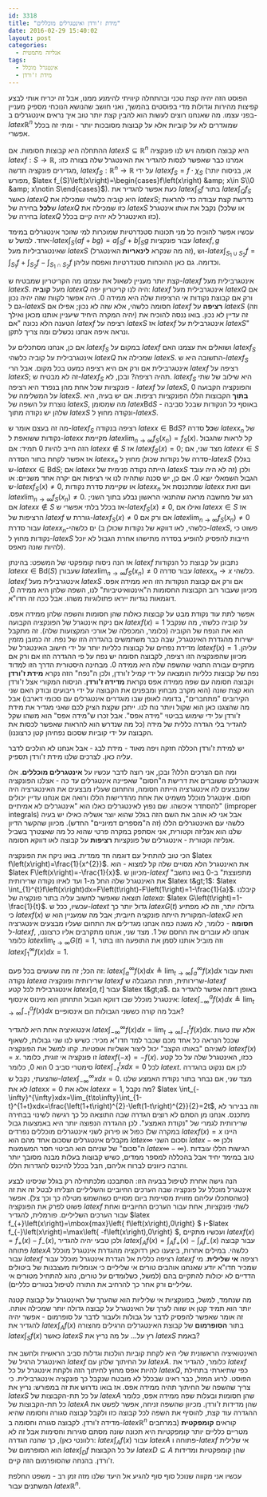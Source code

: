 ```yaml
---
id: 3318
title: "מידת ז'ורדן ואינטגרלים מוכללים"
date: 2016-02-29 15:40:02
layout: post
categories: 
  - אנליזה מתמטית
tags: 
  - אינטגרל מוכלל
  - מידת ז'ורדן
---
```

הפוסט הזה יהיה קצת טכני ובהתחלה קיוויתי להימנע ממנו, אבל זה יכריח אותי לבצע קפיצות מהירות וגדולות מדי בפוסטים בהמשך, ואני חושב שהנושא הנוכחי מספיק מעניין בפני עצמו. מה שאנחנו רוצים לעשות הוא להבין קצת יותר טוב איך נראים אינטגרלים ב-$latex \mathbb{R}^{n}$ שמוגדרים לא על קוביות אלא על קבוצות מסובכות יותר - ומתי זה בכלל אפשרי.

ההתחלה היא קבוצות חסומות. אם $latex S\subseteq\mathbb{R}^{n}$ היא קבוצה חסומה ויש לנו פונקציה $latex f:S\to\mathbb{R}$, אמרנו כבר שאפשר לנסות להגדיר את האינטגרל שלה בצורה כזו: מגדירים פונקציה חדשה, $latex f_{S}:\mathbb{R}^{n}\to\mathbb{R}$ על ידי $latex f_{S}=f\cdot\chi_{S}$ (או, בניסוח יותר מפורש, $latex f_{S}\left(x\right)=\begin{cases}f\left(x\right) &amp; x\in S\\0 &amp; x\notin S\end{cases}$). כעת אפשר להגדיר את $latex \int_{S}f$ בתור $latex \int_{Q}f_{S}$ כאשר $latex Q$ היא קוביה כלשהי שמכילה את $latex S$; נדרשת קצת עבודה כדי להראות ש<strong>לכל</strong> בחירה של $latex Q$ כזו שמכילה את $latex S$ נקבל את אותו אינטגרל (או שלכל בחירה של $latex Q$ כזו האינטגרל לא יהיה קיים בכלל).

עכשיו אפשר להוכיח כל מני תכונות סטנדרטיות שמוכרות למי שזוכר אינטגרלים במימד אחד. למשל ש-$latex \int_{S}\left(af+bg\right)=a\int_{S}f+b\int_{S}g$ עבור פונקציות $latex f,g$ שאינטגרביליות מעל $latex S$ (זה מה שנקרא <strong>לינאריות </strong>האינטגרל), וש-$latex \int_{S_{1}\cup S_{2}}f=\int_{S_{1}}f+\int_{S_{2}}f-\int_{S_{1}\cap S_{2}}f$ וכדומה. גם כאן ההוכחות סטנדרטיות ואפסח עליהן.

קצת יותר מעניין לשאול את עצמנו מה הקריטריון שמבטיח ש-$latex f$ אינטגרבילית מעל $latex S$. מעל <strong>קוביה</strong> $latex Q$ היה לנו קריטריון יפה: $latex f$ אינטגרבילית מעל $latex Q$ אם ורק אם קבוצת נקודות אי הרציפות שלה היא ממידה 0. היה אפשר לקוות שזה יהיה נכון גם ל-$latex S$ חסומה כלשהי, אלא שזה לא נכון; אפילו אם $latex f$ <strong>רציפה</strong> על $latex S$ (וזה יהיה המקרה היחיד שיעניין אותנו מכאן ואילך) זה עדיין לא נכון. בואו ננסה להוכיח את הטענה הלא נכונה "אם $latex f$ רציפה על $latex S$ אז $latex f$ אינטגרבילית על $latex S$" ונראה איפה אנחנו נכשלים ומה צריך לתקן.

אם כן, אנחנו מסתכלים על $latex f_{S}$ במקום על $latex f$ ושואלים את עצמנו האם $latex f_{S}$ אינטגרבילית על קוביה כלשהי $latex Q$ שמכילה את $latex S$. התשובה היא ש-$latex f_{S}$ אינטגרבילית אם ורק אם היא רציפה כמעט בכל מקום. אבל הרי $latex f$ רציפה על $latex S$; זה לא מבטיח ש-$latex f_{S}$ תהיה רציפה? ובכן, לא. $latex f_{S}$ היא שילוב של שתי פונקציות שכל אחת מהן בנפרד היא רציפה - $latex f$ על $latex S$, והפונקציה הקבועה 0 על המשלימה של $latex S$. <strong>בתוך</strong> הקבוצות הללו הפונקציות רציפות. אם יש בעיה, היא נוצרת על השפה של $latex S$, מה שמסומן $latex \mbox{Bd}S$ - באוסף כל הנקודות שבכל סביבה שלהן יש נקודה מתוך $latex S$ ונקודה מחוץ ל-$latex S$.

מה זה בעצם אומר ש-$latex f_{S}$ רציפה בנקודה $latex x\in\mbox{Bd}S$? ש<strong>כל</strong> סדרה $latex x_{n}$ של נקודות ששואפת ל-$latex x$ מקיימת $latex \lim_{n\to\infty}f_{S}\left(x_{n}\right)=f_{S}\left(x\right)$. קל לראות שהגבול הזה חייב להיות 0 תמיד: אם $latex x\notin S$ אז $latex f_{S}\left(x\right)=0$; מצד שני, אם $latex x\in S$ אז אפשר לקחת בתור הסדרה $latex x_{n}$ סדרה של נקודות שכולן מחוץ ל-$latex S$ (בגלל ש-$latex x\in\mbox{Bd}S$; אם $latex x$ הייתה נקודה פנימית של $latex S$ זה לא היה עובד) ולכן הגבול השמאלי יוצא 0. אם כן, יש סכנה שתהיה לנו אי רציפות אם יקרה אחד משניים: או ש-$latex f_{S}\left(x\right)\ne0$, או שקיימת סדרת נקודות $latex x_{n}$ שמתכנסת אל $latex x$ ועם זאת $latex \lim_{n\to\infty}f_{S}\left(x_{n}\right)\ne0$. רגע של מחשבה מראה שהתנאי הראשון נבלע בתוך השני; אם $latex x\notin S$ אז בכלל בלתי אפשרי ש-$latex f_{S}\left(x\right)\ne0$, ואילו אם $latex x\in S$ אז הרציפות של $latex f$ גוררת ש-$latex f_{S}\left(x\right)\ne0$ אם ורק אם $latex \lim_{n\to\infty}f_{S}\left(x_{n}\right)\ne0$ עבור סדרת $latex x_{n}$-ים כלשהי (כלשהי, לאו דווקא של נקודות שכולן ב-$latex S$, פשוט כי נקודות מחוץ ל-$latex S$ חייבות להפסיק להופיע בסדרה מתישהו אחרת הגבול לא יוכל להיות שונה מאפס).

אז הנה ניסוח קומפקטי של המשפט: בהינתן $latex f$ נתבונן על קבוצת כל הנקודות $latex x\in\mbox{Bd}\left(S\right)$ שעבורן $latex \lim_{n\to\infty}f_{S}\left(x_{n}\right)\ne0$ עבור סדרה $latex x_{n}\to x$ כלשהי. $latex f$ אינטגרבילית מעל $latex S$ אם ורק אם קבוצת הנקודות הזו היא ממידה אפס. מכיוון שעבור רוב הקבוצות החסומות ה"אינטואיטיביות" לנו, השפה שלהן היא ממידה 0, דוגמאות נגדיות ייראו פתולוגיות משהו. אבל ככה זה חדו"א.

אפשר לתת עוד נקודת מבט על קבוצות כאלות שהן חסומות והשפה שלהן ממידה אפס. אם ניקח אינטגרל של הפונקציה הקבועה $latex f\left(x\right)=1$ על קוביה כלשהי, מה שנקבל הוא את הנפח של הקוביה (כלומר, המכפלה של אורכי המקצועות שלה). זה מתקבל ישירות מהגדרת האינטגרל, שבה כבר משתמשים בהגדרה הזו של נפח. זה כמובן מזמין מדידת נפחים של קבוצות כלליות יותר על ידי חישוב האינטגרל של $latex f\left(x\right)=1$ עליהן. מכיוון שהפונקציה הזו רציפה, לקבוצה חסומה יש נפח על פי ההגדרה הזו אם ורק אם מתקיים עבורה התנאי שהשפה שלה היא ממידה 0. מבחינה היסטורית הדרך הזו למדוד נפח של קבוצות כלליות הומצאה על ידי קמיל ז'ורדן, ולכן ה"נפח" הזה נקרא <strong>מידת ז'ורדן</strong> וקבוצה חסומה עם שפה ממידה אפס נקראת <strong>מדידה ז'ורדן</strong>. הניסוח המקורי אצל ז'ורדן הוא קצת שונה (הוא מקרב מבחוץ ומבפנים את הקבוצה על ידי ריבועים ובודק האם שני הקירובים "מתחברים", בדומה לאופן שבו מוגדרים אינטגרלים עם סכומי דארבו) אבל מה שהצגנו כאן הוא שקול ויותר נוח לנו. ייתכן שקצת הציק לכם שאני מגדיר את מידת ז'ורדן על ידי שימוש בביטוי "מידה אפס". אבל זכרו ש"מידה אפס" הוא משהו שקל להגדיר בלי הגדרה כללית של מידה (כל מה שנדרש הוא להראות שאפשר לכסות את הקבוצה על ידי קוביות שסכום נפחיהן קטן כרצוננו).

יש למידת ז'ורדן הכללה חזקה ויפה מאוד - מידת לבג - אבל אנחנו לא הולכים לדבר עליה כאן. לצרכים שלנו מידת ז'ורדן תספיק.

ומה הם הצרכים הללו? ובכן, אני רוצה לדבר עכשיו על <strong>אינטגרלים מוכללים</strong>. אלו אינטגרלים ששוברים את דרישת ה"חסום" שאפיינה אינטגרלים עד כה - אצלנו הפונקציה שמבצעים לה אינטגרציה הייתה חסומה, והתחום שעליו מבצעים את האינטגרציה היה חסום. אינטגרל מוכלל משמיט את אחת מהדרישות הללו ורואה אם אנחנו עדיין יכולים להסתדר איכשהו. שם נפוץ לאינטגרלים כאלו הוא "אינטגרלים לא אמיתיים" (improper integrals) אבל אני לא אוהב את השם הזה בגלל שהוא יוצר אשליה כאילו יש בעיה כלשהי עם האינטגרלים הללו (זה ה"מספרים דמיוניים" החדש). מכיוון שהקשר הדיון שלנו הוא אנליזה וקטורית, אני אסתפק במקרה פרטי שהוא כל מה שאצטרך בשביל אנליזה וקטורית - אינטגרלים של פונקציות <strong>רציפות</strong> על קבוצה לאו דווקא חסומה.

הכי טוב להתחיל עם דוגמה חד ממדית. בואו ניקח את הפונקציה $latex f\left(x\right)=\frac{1}{x^{2}}$. את האינטגרל הלא מסויים שלה קל למצוא - הוא $latex F\left(x\right)=-\frac{1}{x}$. מכיוון ש-$latex f$ "מתפוצצת" ב-0 בואו נחשב את האינטגרל שלה החל מ-1 ועד לאיזו נקודה שרירותית $latex t&gt;1$: $latex \int_{1}^{t}f\left(x\right)dx=F\left(t\right)-F\left(1\right)=1-\frac{1}{a}$. קיבלנו תוצאה שאפשר לחשוב עליה בתור פונקציה של $latex a$: $latex G\left(t\right)=1-\frac{1}{t}$. עכשיו, ככל ש-$latex t$ גדול יותר כך $latex G\left(t\right)$ גדולה יותר, וזה לא מפתיע כי $latex f\left(x\right)$ המקורית הייתה פונקציה חיובית; אבל מה שמעניין הוא ש-$latex G$ היא <strong>חסומה</strong> - כלומר, לא משנה כמה אנחנו מגדילים את התחום שעליו מבצעים אינטגרציה ל-$latex f$, אנחנו לא עוברים את החסם של 1. מצד שני, אנחנו מתקרבים אליו כרצוננו, כלומר $latex \lim_{t\to\infty}G\left(t\right)=1$, וזה מוביל אותנו לסמן את התופעה הזו בתור $latex \int_{1}^{\infty}f\left(x\right)dx=1$.

זה הכל; זה מה שעושים בכל פעם: $latex \int_{a}^{\infty}f\left(x\right)dx\triangleq\lim_{t\to\infty}\int_{a}^{\infty}f\left(x\right)dx$ וזאת עבור נקודה $latex a$ שרירותית ופונקציה $latex f$ שרירותית, תחת המגבלה ש-$latex f$ אינטגרבילית לכל קטע $latex \left[a,t\right]$ עבור $latex t&gt;a$. באופן דומה אפשר להגדיר גם אינטגרל מוכלל שבו דווקא הגבול התחתון הוא מינוס אינסוף: $latex \int_{-\infty}^{a}f\left(x\right)dx\triangleq\lim_{t\to\infty}\int_{-t}^{a}f\left(x\right)dx$ אבל מה קורה כששני הגבולות הם אינסופיים?

אינטואיציה אחת היא להגדיר $latex \int_{-\infty}^{\infty}f\left(x\right)dx=\lim_{t\to\infty}\int_{-t}^{t}f\left(x\right)dx$. אלא שזו טעות שככל הנראה כל אחד מכם שכבר למד חדו"א מכיר: כשיש לנו שני גבולות, לשאוף לשניהם "באותו הקצב" יכול ליצור אשליות אופטיות. קחו למשל את הפונקציה $latex f\left(x\right)=x$. זו פונקציה אי זוגית, כלומר $latex f\left(-x\right)=-f\left(x\right)$. ככזו, האינטגרל שלה על כל קטע סימטרי סביב 0 הוא 0, כלומר $latex \int_{-t}^{t}xdx=0$ לכל $latex t$. לכן אם ננקוט בהגדרה שהצעתי, נקבל ש-$latex \int_{-\infty}^{\infty}xdx=0$. מצד שני, אם נבחר בתור נקודת האמצע שלנו לא את $latex x=0$ אלא את $latex x=1$, מה נקבל? $latex \int_{-\infty}^{\infty}xdx=\lim_{t\to\infty}\int_{1-t}^{1+t}xdx=\frac{\left(1+t\right)^{2}-\left(1-t\right)^{2}}{2}=2t$, וזה בבירור לא מתכנס. אנחנו מן הסתם לא רוצים הגדרה שבה התוצאה כל כך רגישה לשינוי בבחירה שרירותית לגמרי של "נקודת האמצע". לכן ההגדרה הנפוצה יותר היא באמצעות גבול כפול או פירוק לשני אינטגרלים מוכללים נפרדים (במקרה של $latex f\left(x\right)=x$ היינו מקבלים אינטגרלים שסכום אחד מהם הוא $latex \infty$ וסכום השני $latex -\infty$ ולכן ה"סכום" של שניהם הוא הביטוי חסר המשמעות $latex \infty-\infty$). הגישות הללו עובדות טוב במימד יחיד אבל בהכללה למספר ממדים, כשיש קבוצות בעלות מבנה מסובך יותר והרבה כיוונים לברוח אליהם, חבל בכלל להיכנס להגדרות הללו.

הנה גישה אחרת לטיפול בבעיה הזו: הסתבכנו מלכתחילה רק בגלל שניסינו לבצע אינטגרל מוכלל על פונקציה שבה הערכים החיוביים והשליליים הצליחו לבטל זה את זה (כשהסתכלו עליהם מזווית מסויימת ביום מסויים כשהשמש מטילה כך וכך צל). אפשר פשוט לפרק את הפונקציה $latex f$ לשתי פונקציות, אחת עבור הערכים החיוביים ואחת עבור הערכים השליליים. פורמלית, להגדיר $latex f_{+}\left(x\right)=\mbox{max}\left\{ f\left(x\right),0\right\} $ ו-$latex f_{-}\left(x\right)=\max\left\{ -f\left(x\right),0\right\} $, ועכשיו מתקיים $latex f\left(x\right)=f_{+}\left(x\right)-f_{-}\left(x\right)$, ולכן טבעי יהיה להגדיר $latex \int_{A}f\left(x\right)=\int_{A}f_{+}\left(x\right)-\int_{A}f_{-}\left(x\right)$ עבור קבוצה פתוחה $latex A$ כלשהי. במילים אחרות, ביצענו כאן רדוקציה מהגדרת אינטגרל מוכלל עבור $latex f$ רציפה כללית אל הגדרת אינטגרל מוכלל עבור $latex f$ רציפה <strong>אי שלילית</strong>. מי שמכיר חדו"א יודע שאנחנו אוהבים טורים אי שליליים כי אנומליות מעצבנות של ביטולים הדדיים לא יכולות להתקיים בהם (למשל, כשלומדים על טורים, נהוג להתחיל מטורים אי שליליים ורק אחר כך להרחיב את התורה לטיפול בטורים כלליים).

מה שנחמד, למשל, בפונקציות אי שליליות הוא שהערך של האינטגרל על קבוצה קטנה יותר הוא תמיד קטן או שווה לערך של האינטגרל על קבוצה גדולה יותר שמכילה אותה. זה אומר שאפשר להפסיק לדבר על גבולות ולעבור לדבר על סופרמום - אפשר יהיה להגדיר את $latex \int_{A}f\left(x\right)$ בתור <strong>הסופרמום</strong> של קבוצת האינטגרלים הרגילים מהצורה $latex \int_{S}f\left(x\right)$ כאשר $latex S$ רץ על... על מה נריץ את $latex S$ באמת?

האינטואיציה הראשונית שלי היא לקחת קוביות הולכות וגדלות סביב הראשית ולחשב את האינטגרל הרגיל של $latex f$ על החיתוך שלהן עם $latex A$. כלומר, להגדיר את $latex f$ להיות אפס מחוץ לחיתוך הזה ולקחת אינטגרל על כל $latex Q$, כפי שתיארתי בתחילת הפוסט. לרוע המזל, כבר ראינו שבכלל לא מובטח שנקבל כך פונקציה אינטגרבילית. כי צריך שהשפה של החיתוך תהיה ממידה אפס. אז בואו נדרוש את זה במפורש: נריץ את $latex S$ על כל תת-הקבוצות של $latex A$ שהן חסומות ובעלות שפה ממידה אפס, כלומר כל תת-הקבוצות של $latex A$ שהן מדידות ז'ורדן. מכיוון שהשפה זניחה, אפשר לפשט את ההגדרה עוד קצת, להוסיף את השפה לכל קבוצה כזו ולקבל קבוצה סגורה וחסומה שהיא מדידה ז'ורדן. לקבוצה סגורה וחסומה ב-$latex \mathbb{R}^{n}$ קוראים <strong>קומפקטית</strong> (במרחבים מטריים כלליים יותר קומפקטיות היא תכונה שונה מסתם סגירות וחסימות אבל זה לא רלוונטי כאן), כך שהנה הגדרה: $latex \int_{A}f\left(x\right)$ עבור $latex A$ פתוחה ו-$latex f$ אי שלילית הוא הסופרמום של $latex \int_{D}f$ על כל הקבוצות $latex D\subseteq A$ שהן קומפקטיות ומדידות ז'ורדן. בהנחה שהסופרמום הזה קיים.

עכשיו אני מקווה שנוכל סוף סוף להגיע אל היעד שלנו מזה זמן רב - משפט החלפת המשתנים עבור $latex \mathbb{R}^{n}$.
